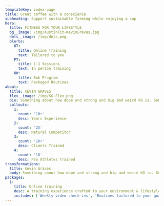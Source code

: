 ```yaml
---
templateKey: index-page
title: Great coffee with a conscience
subheading: Support sustainable farming while enjoying a cup
hero:
  title: FITNESS FOR YOUR LIFESTYLE
  bg__image: /img/AustinFit-KevinGraves.jpg
  dots__image: /img/dots.png
  blurbs:
    OT:
      title: Online Training
      text: Tailored to you
    PT:
      title: 1:1 Sessions
      text: In person training
    8W:
      title: 8wk Program
      text: Packaged Routines
about:
  title: KEVIN GRAVES
  flex__image: /img/KG-Flex.png
  bio: Something about how dope and strong and big and weird KG is. Something about how dope and strong and big and weird KG is. Something about how dope and strong and big and weird KG is. Something about how dope and strong and big and weird KG is.
  callouts:
    1:
      count: '10+'
      desc: Years Experience
    2:
      count: '2X'
      desc: Natural Competitor
    3:
      count: '1K+'
      desc: Clients Trained
    4:
      count: '18'
      desc: Pro Athletes Trained
transformations:
  title: Kevin Graves
  body: Something about how dope and strong and big and weird KG is. Something about how dope and strong and big and weird KG is. Something about how dope and strong and big and weird KG is.
packages:
  1:
    title: Online training
    desc: A training experience crafted to your environment & lifestyle
    includes: ['Weekly video check-ins', 'Routines tailored to your goals', 'Daily fitness & macro tracking', 'Access to exclusive FB page']
---
```

